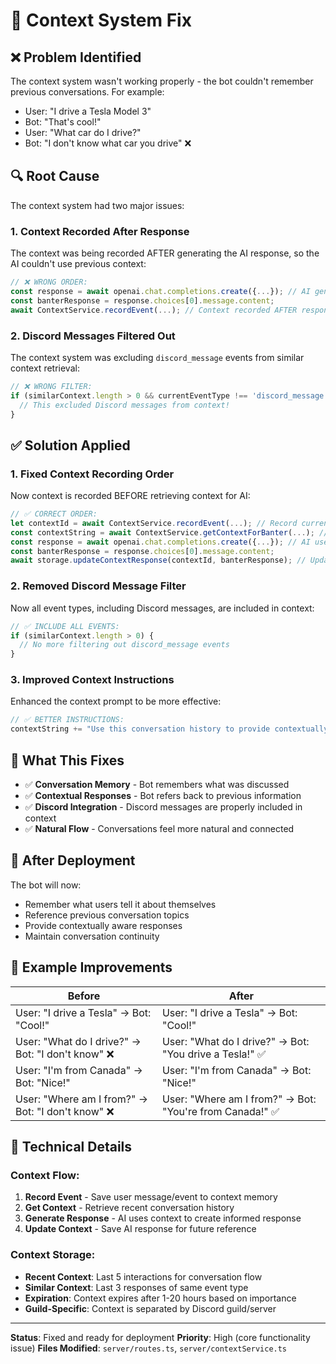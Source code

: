 # 🔧 Context System Fix

## ❌ **Problem Identified**

The context system wasn't working properly - the bot couldn't remember previous conversations. For example:
- User: "I drive a Tesla Model 3"
- Bot: "That's cool!"
- User: "What car do I drive?"
- Bot: "I don't know what car you drive" ❌

## 🔍 **Root Cause**

The context system had two major issues:

### **1. Context Recorded After Response**
The context was being recorded AFTER generating the AI response, so the AI couldn't use previous context:

```typescript
// ❌ WRONG ORDER:
const response = await openai.chat.completions.create({...}); // AI generates response
const banterResponse = response.choices[0].message.content;
await ContextService.recordEvent(...); // Context recorded AFTER response
```

### **2. Discord Messages Filtered Out**
The context system was excluding `discord_message` events from similar context retrieval:

```typescript
// ❌ WRONG FILTER:
if (similarContext.length > 0 && currentEventType !== 'discord_message') {
  // This excluded Discord messages from context!
}
```

## ✅ **Solution Applied**

### **1. Fixed Context Recording Order**
Now context is recorded BEFORE retrieving context for AI:

```typescript
// ✅ CORRECT ORDER:
let contextId = await ContextService.recordEvent(...); // Record current event FIRST
const contextString = await ContextService.getContextForBanter(...); // Get context AFTER recording
const response = await openai.chat.completions.create({...}); // AI uses context
const banterResponse = response.choices[0].message.content;
await storage.updateContextResponse(contextId, banterResponse); // Update with response
```

### **2. Removed Discord Message Filter**
Now all event types, including Discord messages, are included in context:

```typescript
// ✅ INCLUDE ALL EVENTS:
if (similarContext.length > 0) {
  // No more filtering out discord_message events
}
```

### **3. Improved Context Instructions**
Enhanced the context prompt to be more effective:

```typescript
// ✅ BETTER INSTRUCTIONS:
contextString += "Use this conversation history to provide contextually aware responses. Remember what was discussed and refer back to it naturally. Keep responses fresh but connected to the conversation.";
```

## 🎯 **What This Fixes**

- ✅ **Conversation Memory** - Bot remembers what was discussed
- ✅ **Contextual Responses** - Bot refers back to previous information
- ✅ **Discord Integration** - Discord messages are properly included in context
- ✅ **Natural Flow** - Conversations feel more natural and connected

## 🚀 **After Deployment**

The bot will now:
- Remember what users tell it about themselves
- Reference previous conversation topics
- Provide contextually aware responses
- Maintain conversation continuity

## 📝 **Example Improvements**

| **Before** | **After** |
|------------|-----------|
| User: "I drive a Tesla" → Bot: "Cool!" | User: "I drive a Tesla" → Bot: "Cool!" |
| User: "What do I drive?" → Bot: "I don't know" ❌ | User: "What do I drive?" → Bot: "You drive a Tesla!" ✅ |
| User: "I'm from Canada" → Bot: "Nice!" | User: "I'm from Canada" → Bot: "Nice!" |
| User: "Where am I from?" → Bot: "I don't know" ❌ | User: "Where am I from?" → Bot: "You're from Canada!" ✅ |

## 🔧 **Technical Details**

### **Context Flow:**
1. **Record Event** - Save user message/event to context memory
2. **Get Context** - Retrieve recent conversation history
3. **Generate Response** - AI uses context to create informed response
4. **Update Context** - Save AI response for future reference

### **Context Storage:**
- **Recent Context**: Last 5 interactions for conversation flow
- **Similar Context**: Last 3 responses of same event type
- **Expiration**: Context expires after 1-20 hours based on importance
- **Guild-Specific**: Context is separated by Discord guild/server

---

**Status**: Fixed and ready for deployment
**Priority**: High (core functionality issue)
**Files Modified**: `server/routes.ts`, `server/contextService.ts`
